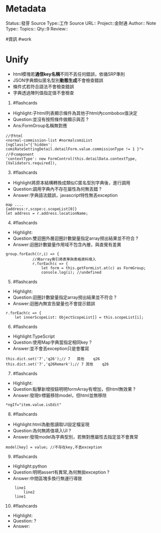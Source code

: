 # Metadata
Status::發芽
Source Type::工作
Source URL::
Project::金財通
Author::
Note Type::
Topics::
Qty::9
Review::


#資訊    #work 

# Unify
- html模塊若**通信key名稱**不同不丟任何錯誤，依循SRP準則
- JSON字典類似匿名型別**動態生成**不會檢查錯誤
- 條件式若符合語法不會檢查錯誤
- 字典透過陣列值指定值不會檢查

1. #flashcards
- Highlight:子html列表顯示條件為其他子html內combobox值決定
- Question:並沒有按照條件做顯示與否
?
- Ans:FormGroup名稱無對應
```
//子html
<normal-commission-list #normalcomiList 
[ngClass]="{'hidden': comiRateSettingDetail.detailForm.value.commissionType != 1 }">
//子component
'contextType': new FormControl(this.detailData.contextType, [Validators.required]),
```



3. #flashcards 
- Highlight將原本結構轉換成類似C匿名型別字典後，進行調用
- Question:調用字典內不存在屬性為何無丟錯
?
- Answer:字典語法錯誤，javascript特性無丟exception
```
map ....
{address:r,scope:c.scopeList[0]}
let address = r.address.locationName;
```

4. #flashcards 
- Highlight:
- Question:雙迴圈外層迴圈計數變量指定array撈出結果並不符合
?
- Answer:迴圈計數變量作用域不包含內層，與直覺有差異
```
group.forEach((r,i) => {
            //用array索引將表單與表格資料填入
            r.forEach(c => {
                let form = this.getFormList.at(c) as FormGroup;
                console.log(i); //undefined
```

5. #flashcards 
- Highlight:
- Question:迴圈計數變量指定array撈出結果並不符合
?
- Answer:迴圈內無宣告變量也不會提示錯誤
```
r.forEach(c => {
	let innerScopeList: ObjectScopeList[] = this.scopeList[i];
```

6. #flashcards 
- Highlight:TypeScript
- Question:使用Map字典當指定相同key
?
- Answer:並不會丟exception只是會覆寫
```
this.dict.set('7','q26');// 7	其他    q26
this.dict.set('7','q26Remark');// 7	其他    q26
```

7. #flashcards 
- Highlight:
- Question:點擊新增按鈕明明formArray有增加，但html無效果
?
- Answer:發現tr標籤移除model，但html並無移除
```
*ngIf="item.value.isEdit"
```

8. #flashcards 
- Highlight:html為動態讀取UI設定檔呈現
- Question:為何無將值填入UI
?
- Answer:發現model為字典型別，若無對應屬性去指定並不會異常
```
model[key] = value; //不存在key,不丟exception 
```

9. #flashcards 
- Highlight:python
- Question:明明assert有異常,為何無拋exception
?
- Answer:中間區塊多換行無運行導致
```
	line1
		line2
	line1
```


10. #flashcards 
- Highlight:
- Question:
?
- Answer:
